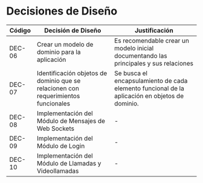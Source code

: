 # Decisiones de Diseño

| Código | Decisión de Diseño                                                                 | Justificación                                                                                  |
| ------ | ---------------------------------------------------------------------------------- | ---------------------------------------------------------------------------------------------- |
| DEC-06 | Crear un modelo de dominio para la aplicación                                      | Es recomendable crear un modelo inicial documentando las principales y sus relaciones          |
| DEC-07 | Identificación objetos de dominio que se relacionen con requerimientos funcionales | Se busca el encapsulamiento de cada elemento funcional de la aplicación en objetos de dominio. |
| DEC-08 | Implementación del Módulo de Mensajes de Web Sockets                               | -                                                                                              |
| DEC-09 | Implementación del Módulo de Login                                                 | -                                                                                              |
| DEC-10 | Implementación del Módulo de Llamadas y Videollamadas                              | -                                                                                              |
